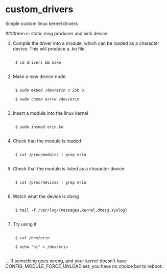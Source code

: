 custom_drivers
==============

Simple custom linux kernel drivers

####erin.c: static msg producer and sink device

1. Compile the driver into a module, which can be loaded
   as a character device.  This will produce a .ko file.

    <code>
    $ cd drivers && make
    </code>

2. Make a new device node

    <code>
    $ sudo mknod /dev/erin c 250 0<br>
    $ sudo chmod a+r+w /dev/erin
    </code>

3. Insert a module into the linux kernel

    <code>
    $ sudo insmod erin.ko
    </code>

4. Check that the module is loaded

    <code>
    $ cat /proc/modules | grep erin
    </code>
 
5. Check that the module is listed as a character device

    <code>
    $ cat /proc/devices | grep erin
    </code>

6. Watch what the device is doing

    <code>
    $ tail -f /var/log/{messages,kernel,dmesg,syslog}
    </code>

7. Try using it

    <code>
    $ cat /dev/erin<br>
    $ echo "hi" > /dev/erin
    </code>

... If something goes wrong, and your kernel doesn't have
CONFIG_MODULE_FORCE_UNLOAD set, you have no choice but to reboot.

